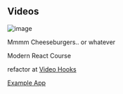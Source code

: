 ## Videos

![image](https://user-images.githubusercontent.com/2746541/141409388-38f8ae9a-cd15-4d40-95ca-88c6e17f4952.png)

Mmmm Cheeseburgers.. or whatever


Modern React Course

refactor at
[Video Hooks](https://github.com/Loonz206/videos-hooks)

[Example App](https://videos-hooks-pearl.vercel.app/)
